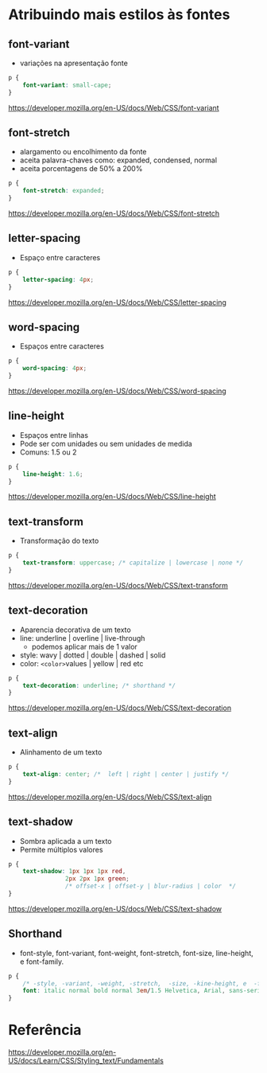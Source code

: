 # Atribuindo mais estilos às fontes


## font-variant

* variações na apresentação fonte

```css
p {
    font-variant: small-cape;
}
```

https://developer.mozilla.org/en-US/docs/Web/CSS/font-variant


## font-stretch

* alargamento ou encolhimento da fonte
* aceita palavra-chaves como: expanded, condensed, normal
* aceita porcentagens de 50% a 200%

```css
p {
    font-stretch: expanded;
}
```

https://developer.mozilla.org/en-US/docs/Web/CSS/font-stretch


## letter-spacing

* Espaço entre caracteres

```css
p {
    letter-spacing: 4px;
}
```
https://developer.mozilla.org/en-US/docs/Web/CSS/letter-spacing


## word-spacing

* Espaços entre caracteres

```css
p {
    word-spacing: 4px;
}
```
https://developer.mozilla.org/en-US/docs/Web/CSS/word-spacing


##  line-height

* Espaços entre linhas
* Pode ser com unidades ou sem unidades de medida
* Comuns: 1.5 ou 2

```css
p {
    line-height: 1.6;
}
```
https://developer.mozilla.org/en-US/docs/Web/CSS/line-height


## text-transform

* Transformação do texto

```css
p {
    text-transform: uppercase; /* capitalize | lowercase | none */
}
```
https://developer.mozilla.org/en-US/docs/Web/CSS/text-transform


## text-decoration

* Aparencia decorativa de um texto
* line: underline | overline | live-through
    * podemos aplicar mais de 1 valor
* style: wavy | dotted | double | dashed | solid
* color: `<color>`values | yellow | red etc

```css
p {
    text-decoration: underline; /* shorthand */
}
```
https://developer.mozilla.org/en-US/docs/Web/CSS/text-decoration


##  text-align

* Alinhamento de um texto

```css
p {
    text-align: center; /*  left | right | center | justify */
}
```
https://developer.mozilla.org/en-US/docs/Web/CSS/text-align


## text-shadow

* Sombra aplicada a um texto
* Permite múltiplos valores

```css
p {
    text-shadow: 1px 1px 1px red,
                2px 2px 1px green; 
                /* offset-x | offset-y | blur-radius | color  */
}
```
https://developer.mozilla.org/en-US/docs/Web/CSS/text-shadow


## Shorthand

* font-style, font-variant, font-weight, font-stretch, font-size, line-height, e font-family.

```css
p { 
    /* -style, -variant, -weight, -stretch,  -size, -kine-height, e  -family. */
    font: italic normal bold normal 3em/1.5 Helvetica, Arial, sans-serif;
}
```
  
# Referência
https://developer.mozilla.org/en-US/docs/Learn/CSS/Styling_text/Fundamentals
